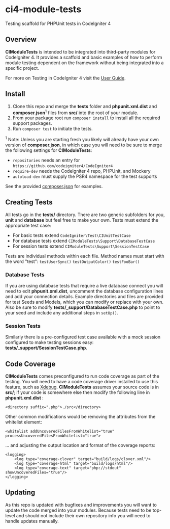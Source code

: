 # ci4-module-tests
Testing scaffold for PHPUnit tests in CodeIgniter 4

## Overview

**CIModuleTests** is intended to be integrated into third-party modules for CodeIgniter 4.
It provides a scaffold and basic examples of how to perform module testing dependent on the
framework without being integrated into a specific project.

For more on Testing in CodeIgniter 4 visit the
[User Guide](https://codeigniter4.github.io/CodeIgniter4/testing/).

## Install

1. Clone this repo and merge the **tests** folder and **phpunit.xml.dist** and
**composer.json**<sup>1</sup> files from **src/** into the root of your module. 
2. From your package root run `composer install` to install all the required support packages.
3. Run `composer test` to initiate the tests.

<sup>1</sup> Note: Unless you are starting fresh you likely will already have your own version of
**composer.json**, in which case you will need to be sure to merge the following settings
for **CIModuleTests**:
* `repositories` needs an entry for `https://github.com/codeigniter4/CodeIgniter4`
* `require-dev` needs the CodeIgniter 4 repo, PHPUnit, and Mockery
* `autoload-dev` must supply the PSR4 namespace for the test supports

See the provided [composer.json](src/composer.json) for examples.

## Creating Tests

All tests go in the **tests/** directory. There are two generic subfolders for you,
**unit** and **database** but feel free to make your own. Tests must extend the appropriate
test case:
* For basic tests extend `CodeIgniter\Test\CIUnitTestCase`
* For database tests extend `CIModuleTests\Support\DatabaseTestCase`
* For session tests extend `CIModuleTests\Support\SessionTestCase`

Tests are individual methods within each file. Method names must start with the word "test":
`testUserSync()` `testOutputColor()` `testFooBar()`

### Database Tests

If you are using database tests that require a live database connect you will need to edit
**phpunit.xml.dist**, uncomment the database configuration lines and add your connection
details. Example directories and files are provided for test Seeds and Models, which you
can modify or replace with your own. Also be sure to modify
**tests/_support/DatabaseTestCase.php** to point to your seed and include any additional
steps in `setUp()`.

### Session Tests

Similarly there is a pre-configured test case available with a mock session configured to
make testing sessions easy: **tests/_support/SessionTestCase.php**.

## Code Coverage

**CIModuleTests** comes preconfigured to run code coverage as part of the testing. You will
need to have a code coverage driver installed to use this feature, such as
[Xdebug](https://xdebug.org). **CIModuleTests** assumes your source code is in **src/**;
if your code is somewhere else then modify the following line in **phpunit.xml.dist** :
```
<directory suffix=".php">./src</directory>
```
Other common modifications would be removing the attributes from the whitelist element:
```
<whitelist addUncoveredFilesFromWhitelist="true" processUncoveredFilesFromWhitelist="true">
```
... and adjusting the output location and format of the coverage reports:
```
<logging>
	<log type="coverage-clover" target="build/logs/clover.xml"/>
	<log type="coverage-html" target="build/logs/html"/>
	<log type="coverage-text" target="php://stdout" showUncoveredFiles="true"/>
</logging>
```

## Updating

As this repo is updated with bugfixes and improvements you will want to update the code
merged into your modules. Because tests need to be top-level and should not include their
own repository info you will need to handle updates manually.
